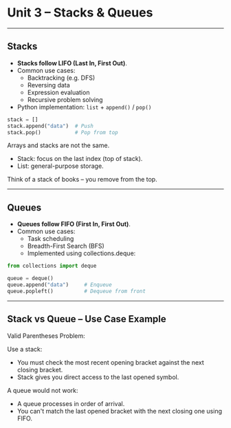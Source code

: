 # Unit 3 – Stacks & Queues

---

## Stacks

- **Stacks follow LIFO (Last In, First Out)**.
- Common use cases:
  - Backtracking (e.g. DFS)
  - Reversing data
  - Expression evaluation
  - Recursive problem solving
- Python implementation: `list` + `append()` / `pop()`
  
```python
stack = []
stack.append("data")  # Push
stack.pop()           # Pop from top
```

Arrays and stacks are not the same.
- Stack: focus on the last index (top of stack).
- List: general-purpose storage.

Think of a stack of books – you remove from the top.

---

## Queues

- **Queues follow FIFO (First In, First Out)**.
- Common use cases:
    - Task scheduling
    - Breadth-First Search (BFS)
    - Implemented using collections.deque:

```python
from collections import deque

queue = deque()
queue.append("data")     # Enqueue
queue.popleft()          # Dequeue from front
```

---

## Stack vs Queue – Use Case Example

Valid Parentheses Problem:

Use a stack:
- You must check the most recent opening bracket against the next closing bracket.
- Stack gives you direct access to the last opened symbol.

A queue would not work:
- A queue processes in order of arrival.
- You can't match the last opened bracket with the next closing one using FIFO.